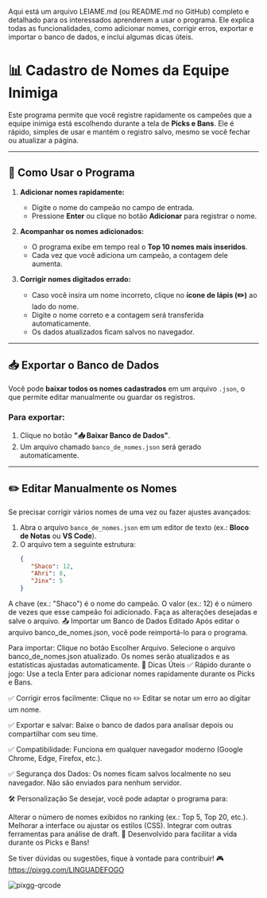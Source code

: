 Aqui está um arquivo LEIAME.md (ou README.md no GitHub) completo e detalhado para os interessados aprenderem a usar o programa. Ele explica todas as funcionalidades, como adicionar nomes, corrigir erros, exportar e importar o banco de dados, e inclui algumas dicas úteis.

# 📊 Cadastro de Nomes da Equipe Inimiga

Este programa permite que você registre rapidamente os campeões que a equipe inimiga está escolhendo durante a tela de **Picks e Bans**. Ele é rápido, simples de usar e mantém o registro salvo, mesmo se você fechar ou atualizar a página.

---

## 🚀 Como Usar o Programa

1. **Adicionar nomes rapidamente:**
   - Digite o nome do campeão no campo de entrada.
   - Pressione **Enter** ou clique no botão **Adicionar** para registrar o nome.
   
2. **Acompanhar os nomes adicionados:**
   - O programa exibe em tempo real o **Top 10 nomes mais inseridos**.
   - Cada vez que você adiciona um campeão, a contagem dele aumenta.

3. **Corrigir nomes digitados errado:**
   - Caso você insira um nome incorreto, clique no **ícone de lápis (✏️)** ao lado do nome.
   - Digite o nome correto e a contagem será transferida automaticamente.
   - Os dados atualizados ficam salvos no navegador.

---

## 📥 Exportar o Banco de Dados

Você pode **baixar todos os nomes cadastrados** em um arquivo `.json`, o que permite editar manualmente ou guardar os registros.

### Para exportar:
1. Clique no botão **"📥 Baixar Banco de Dados"**.
2. Um arquivo chamado `banco_de_nomes.json` será gerado automaticamente.

---

## ✏️ Editar Manualmente os Nomes

Se precisar corrigir vários nomes de uma vez ou fazer ajustes avançados:

1. Abra o arquivo `banco_de_nomes.json` em um editor de texto (ex.: **Bloco de Notas** ou **VS Code**).
2. O arquivo tem a seguinte estrutura:
   ```json
   {
      "Shaco": 12,
      "Ahri": 8,
      "Jinx": 5
   }


A chave (ex.: "Shaco") é o nome do campeão.
O valor (ex.: 12) é o número de vezes que esse campeão foi adicionado.
Faça as alterações desejadas e salve o arquivo.
📤 Importar um Banco de Dados Editado
Após editar o arquivo banco_de_nomes.json, você pode reimportá-lo para o programa.

Para importar:
Clique no botão Escolher Arquivo.
Selecione o arquivo banco_de_nomes.json atualizado.
Os nomes serão atualizados e as estatísticas ajustadas automaticamente.
📌 Dicas Úteis
✅ Rápido durante o jogo: Use a tecla Enter para adicionar nomes rapidamente durante os Picks e Bans.

✅ Corrigir erros facilmente: Clique no ✏️ Editar se notar um erro ao digitar um nome.

✅ Exportar e salvar: Baixe o banco de dados para analisar depois ou compartilhar com seu time.

✅ Compatibilidade: Funciona em qualquer navegador moderno (Google Chrome, Edge, Firefox, etc.).

✅ Segurança dos Dados: Os nomes ficam salvos localmente no seu navegador. Não são enviados para nenhum servidor.

🛠️ Personalização
Se desejar, você pode adaptar o programa para:

Alterar o número de nomes exibidos no ranking (ex.: Top 5, Top 20, etc.).
Melhorar a interface ou ajustar os estilos (CSS).
Integrar com outras ferramentas para análise de draft.
👾 Desenvolvido para facilitar a vida durante os Picks e Bans!

Se tiver dúvidas ou sugestões, fique à vontade para contribuir! 🎮 https://pixgg.com/LINGUADEFOGO

![pixgg-qrcode](https://github.com/user-attachments/assets/cde7e190-9251-49be-b5f8-31ea657319d2)

